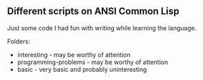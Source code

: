 ## Different scripts on ANSI Common Lisp 

Just some code I had fun with writing while learning the language.

Folders:
* interesting - may be worthy of attention
* programming-problems - may be worthy of attention
* basic - very basic and probably uninteresting
